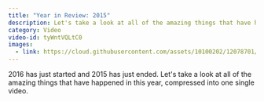 ```yaml
---
title: "Year in Review: 2015"
description: Let's take a look at all of the amazing things that have happened in this year.
category: Video
video-id: tyWntVQLtC0
images:
  - link: https://cloud.githubusercontent.com/assets/10100202/12078701/68e2757a-b21c-11e5-891e-019ff7f1f07c.jpg
---
```

2016 has just started and 2015 has just ended. Let's take a look at all of the amazing things that have happened in this year, compressed into one single video.
